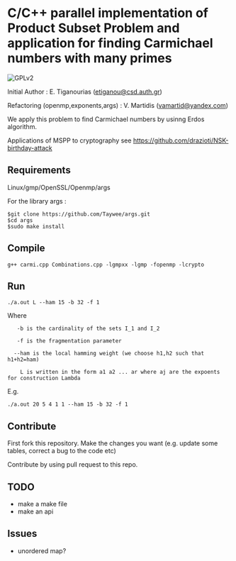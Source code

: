 #  C/C++ parallel implementation of Product Subset Problem and application for finding Carmichael numbers with many primes

![GPLv2][]

[GPLv2]: https://img.shields.io/badge/license-GPLv2-lightgrey.svg

Initial Author 						  : E. Tiganourias (etiganou@csd.auth.gr)

Refactoring (openmp,exponents,args)    : V. Martidis    (vamartid@yandex.com)

We apply this problem to find Carmichael numbers by usinng Erdos algorithm.

Applications of MSPP to cryptography see https://github.com/drazioti/NSK-birthday-attack

## Requirements
Linux/gmp/OpenSSL/Openmp/args

For the library args :
```
$git clone https://github.com/Taywee/args.git
$cd args
$sudo make install
```

## Compile
```
g++ carmi.cpp Combinations.cpp -lgmpxx -lgmp -fopenmp -lcrypto
```

## Run
```
./a.out L --ham 15 -b 32 -f 1
```

Where      
          

	   -b is the cardinality of the sets I_1 and I_2
	   
	   -f is the fragmentation parameter

	  --ham is the local hamming weight (we choose h1,h2 such that h1+h2=ham)

	    L is written in the form a1 a2 ... ar where aj are the expoents for construction Lambda

E.g.
```
./a.out 20 5 4 1 1 --ham 15 -b 32 -f 1
```

## Contribute
First fork this repository. Make the changes you want (e.g. update some tables, correct a bug to the code etc)

Contribute by using pull request to this repo. 

## TODO
- make a make file
- make an api

## Issues

- unordered map?
